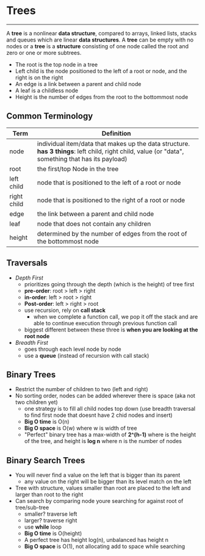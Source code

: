 # Trees
***

A **tree** is a nonlinear **data structure**, compared to arrays, linked lists, stacks and queues which are linear **data structures**. A **tree** can be empty with no nodes or a **tree** is a **structure** consisting of one node called the root and zero or one or more subtrees.

* The root is the top node in a tree
* Left child is the node positioned to the left of a root or node, and the right is on the right
* An edge is a link between a parent and child node
* A leaf is a childless node
* Height is the number of edges from the root to the bottommost node


## Common Terminology

|    **Term**    | **Definition**  |
| -------------- | ----------- |
| node           | individual item/data that makes up the data structure. **has 3 things**: left child, right child, value (or "data", something that has its payload) |
| root           | the first/top Node in the tree |
| left child     | node that is positioned to the left of a root or node  |
| right child    | node that is positioned to the right of a root or node |
| edge           | the link between a parent and child node |
| leaf           | node that does not contain any children |
| height         | determined by the number of edges from the root of the bottommost node |

## Traversals
- *Depth First*
  - prioritizes going through the depth (which is the height) of tree first
  - **pre-order**: root > left > right
  - **in-order**: left > root > right
  - **Post-order**: left > right > root
  - use recursion, rely on **call stack**
    - when we complete a function call, we pop it off the stack and are able to continue execution through previous function call
  - biggest different between these three is **when you are looking at the root node**
- *Breadth First*
  - goes through each level node by node
  - use a **queue** (instead of recursion with call stack)

## Binary Trees
- Restrict the number of children to two (left and right)
- No sorting order, nodes can be added wherever there is space (aka not two children yet)
  - one strategy is to fill all child nodes top down (use breadth traversal to find first node that doesnt have 2 chid nodes and insert)
  - **Big O time** is O(n)
  - **Big O space** is O(w) where w is width of tree
  - "Perfect" binary tree has a max-width of **2^(h-1)** where is the height of the tree, and height is **log n** where n is the number of nodes

## Binary Search Trees
- You will never find a value on the left that is bigger than its parent
  - any value on the right will be bigger than its level match on the left
- Tree with structure, values smaller than root are placed to the left and larger than root to the right
- Can search by comparing node youre searching for against root of tree/sub-tree
  - smaller? traverse left
  - larger? traverse right
  - use **while** loop
  - **Big O time** is O(height)
  - A perfect tree has height log(n), unbalanced has height n
  - **Big O space** is O(1), not allocating add to space while searching
